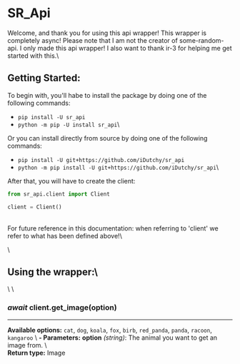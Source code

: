 # SR_Api

Welcome, and thank you for using this api wrapper! This wrapper is completely async! Please note that I am not the creator of some-random-api. I only made this api wrapper! I also want to thank ir-3 for helping me get started with this.\

## Getting Started:

To begin with, you'll habe to install the package by doing one of the following commands:
- `pip install -U sr_api`
- `python -m pip -U install sr_api`\

Or you can install directly from source by doing one of the following commands:
- `pip install -U git+https://github.com/iDutchy/sr_api`
- `python -m pip install -U git+https://github.com/iDutchy/sr_api`\

After that, you will have to create the client:
```python
from sr_api.client import Client

client = Client()
```
\
For future reference in this documentation: when referring to 'client' we refer to what has been defined above!\

\ 
## Using the wrapper:\

\ 
\ 
### *await* client.get_image(option)
---
**Available options:** `cat`, `dog`, `koala`, `fox`, `birb`, `red_panda`, `panda`, `racoon`, `kangaroo`
\ 
**- Parameters:**
    **option** *(string)*: The animal you want to get an image from.
\  
**Return type:** Image
